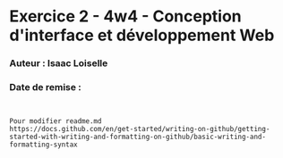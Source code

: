 # Exercice 2 - 4w4 - Conception d'interface et développement Web
### Auteur : **Isaac Loiselle**
### Date de remise : 

```


Pour modifier readme.md
https://docs.github.com/en/get-started/writing-on-github/getting-started-with-writing-and-formatting-on-github/basic-writing-and-formatting-syntax
